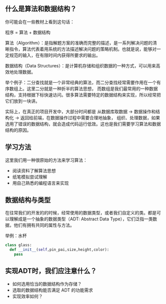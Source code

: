 ## 什么是算法和数据结构？

你可能会在一些教材上看到这句话：

程序 = 算法 + 数据结构

算法（Algorithm）：是指解题方案的准确而完整的描述，是一系列解决问题的清晰指令，算法代表着用系统的方法描述解决问题的策略机制。也就是说，能够对一定规范的输入，在有限时间内获得所要求的输出。

数据结构（Data Structures）：是计算机存储和组织数据的一种方式，可以用来高效地处理数据。

举个例子：二分查找就是一个非常经典的算法，而二分查找经常需要作用在一个有序数组上。这里二分就是一种折半的算法思想， 而数组是我们最常用的一种数据结构，支持根据下标快速访问。很多算法需要特定的数据结构来实现，所以经常把它们放到一块讲。

实际上，在真正的项目开发中，大部分时间都是 从数据库取数据 -> 数据操作和结构化 -> 返回给前端，在数据操作过程中需要合理地抽象， 组织、处理数据，如果选用了错误的数据结构，就会造成代码运行低效。这也是我们需要学习算法和数据结构的原因。

## 学习方法

这里我们用一种很原始的方法来学习算法：

- 阅读资料了解算法思想
- 纸笔模拟尝试理解
- 用自己熟悉的编程语言来实现 

## 数据结构与类型

在往常我们的开发的的时候，经常使用的数据类型，或者我们自定义的类。都是可以理解成是一个抽象的数据类型（ADT: Abstract Data Type），它们泛指一类数据，他们有拥有共同的属性与方法。

举例：水杯

```python
class glass:
  def __init__(self,pin_pai,size,height,color):
    pass
```

## 实现ADT时，我们应注意什么？

- 如何选用恰当的数据结构作为存储？
- 选取的数据结构能否满足 ADT 的功能需求
- 实现效率如何？

